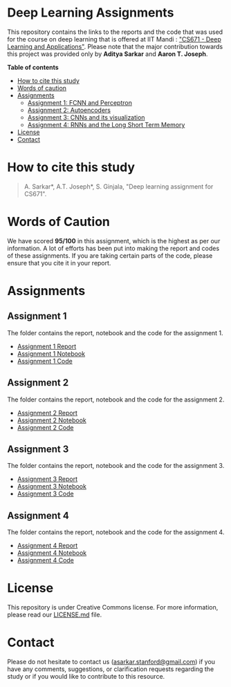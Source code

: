 # Deep Learning Assignments


This repository contains the links to the reports and the code that was used for the course on deep learning that is offered at IIT Mandi : ["CS671 - Deep Learning and Applications"](https://www.iitmandi.ac.in/academics/senate_courses/CS671.pdf). Please note that the major contribution towards this project was provided only by **Aditya Sarkar** and **Aaron T. Joseph**.

**Table of contents**

* [How to cite this study](#how-to-cite-this-study)
* [Words of caution](#wordsofcaution)
* [Assignments](#assignments)
  * [Assignment 1: FCNN and Perceptron](#assignment1)
  * [Assignment 2: Autoencoders](#assignment2)
  * [Assignment 3: CNNs and its visualization](#assignment3)
  * [Assignment 4: RNNs and the Long Short Term Memory](#assignment4)
* [License](#license)
* [Contact](#contact)


# How to cite this study

> A. Sarkar*, A.T. Joseph*, S. Ginjala, "Deep learning assignment for CS671".

# Words of Caution

We have scored **95/100** in this assignment, which is the highest as per our information. A lot of efforts has been put into making the report and codes of these assignments. If you are taking certain parts of the code, please ensure that you cite it in your report.


# Assignments

## Assignment 1

The folder contains the report, notebook and the code for the assignment 1. 

* [Assignment 1 Report](https://github.com/aditya-sarkar441/Deep-Learning-CS671)
* [Assignment 1 Notebook](https://github.com/aditya-sarkar441/Deep-Learning-CS671)
* [Assignment 1 Code](https://github.com/aditya-sarkar441/Deep-Learning-CS671)


## Assignment 2

The folder contains the report, notebook and the code for the assignment 2.

* [Assignment 2 Report](https://github.com/aditya-sarkar441/Deep-Learning-CS671)
* [Assignment 2 Notebook](https://github.com/aditya-sarkar441/Deep-Learning-CS671)
* [Assignment 2 Code](https://github.com/aditya-sarkar441/Deep-Learning-CS671)

## Assignment 3

The folder contains the report, notebook and the code for the assignment 3.

* [Assignment 3 Report](https://github.com/aditya-sarkar441/Deep-Learning-CS671)
* [Assignment 3 Notebook](https://github.com/aditya-sarkar441/Deep-Learning-CS671)
* [Assignment 3 Code](https://github.com/aditya-sarkar441/Deep-Learning-CS671)

## Assignment 4

The folder contains the report, notebook and the code for the assignment 4.

* [Assignment 4 Report](https://github.com/aditya-sarkar441/Deep-Learning-CS671)
* [Assignment 4 Notebook](https://github.com/aditya-sarkar441/Deep-Learning-CS671)
* [Assignment 4 Code](https://github.com/aditya-sarkar441/Deep-Learning-CS671)

# License

This repository is under Creative Commons license. For more information, please read our [LICENSE.md](LICENSE) file.


# Contact

Please do not hesitate to contact us (asarkar.stanford@gmail.com) if you have any comments, suggestions, or clarification requests regarding the study or if you would like to contribute to this resource.
